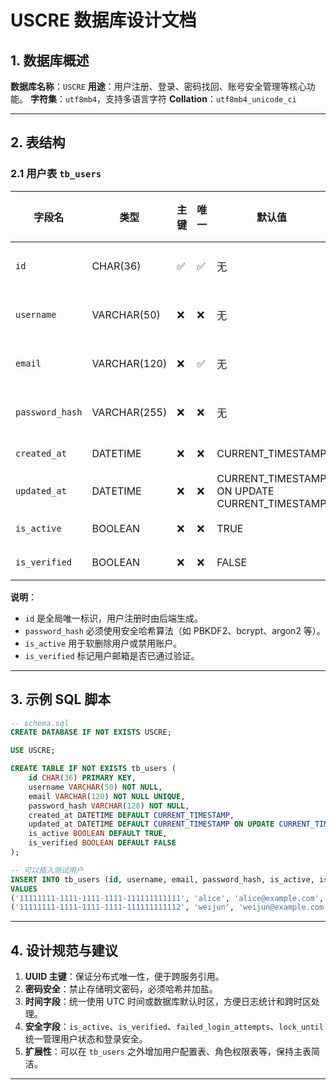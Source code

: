 # USCRE 数据库设计文档

## 1. 数据库概述

**数据库名称**：`USCRE`
**用途**：用户注册、登录、密码找回、账号安全管理等核心功能。
**字符集**：`utf8mb4`，支持多语言字符
**Collation**：`utf8mb4_unicode_ci`

---

## 2. 表结构

### 2.1 用户表 `tb_users`

| 字段名                     | 类型           | 主键 | 唯一 | 默认值                                           | 允许空 | 说明              |
| ----------------------- | ------------ | -- | -- | --------------------------------------------- | --- | --------------- |
| `id`                  | CHAR(36)     | ✅  | ✅  | 无                                             | ❌   | 用户全局唯一标识（UUID）  |
| `username`              | VARCHAR(50)  | ❌  | ❌  | 无                                             | ❌   | 用户名，可用于登录       |
| `email`                 | VARCHAR(120) | ❌  | ✅  | 无                                             | ❌   | 邮箱，可用于登录/找回密码   |
| `password_hash`         | VARCHAR(255) | ❌  | ❌  | 无                                             | ❌   | 哈希后的密码，不存明文     |
| `created_at`            | DATETIME     | ❌  | ❌  | CURRENT_TIMESTAMP                             | ❌   | 用户注册时间          |
| `updated_at`            | DATETIME     | ❌  | ❌  | CURRENT_TIMESTAMP ON UPDATE CURRENT_TIMESTAMP | ❌   | 最后更新时间          |
| `is_active`             | BOOLEAN      | ❌  | ❌  | TRUE                                          | ❌   | 账户是否启用          |
| `is_verified`           | BOOLEAN      | ❌  | ❌  | FALSE                                         | ❌   | 邮箱是否验证          |

**说明**：

* `id` 是全局唯一标识，用户注册时由后端生成。
* `password_hash` 必须使用安全哈希算法（如 PBKDF2、bcrypt、argon2 等）。
* `is_active` 用于软删除用户或禁用账户。
* `is_verified` 标记用户邮箱是否已通过验证。
---

## 3. 示例 SQL 脚本

```sql
-- schema.sql
CREATE DATABASE IF NOT EXISTS USCRE;

USE USCRE;

CREATE TABLE IF NOT EXISTS tb_users (
    id CHAR(36) PRIMARY KEY,
    username VARCHAR(50) NOT NULL,
    email VARCHAR(120) NOT NULL UNIQUE,
    password_hash VARCHAR(128) NOT NULL,
    created_at DATETIME DEFAULT CURRENT_TIMESTAMP,
    updated_at DATETIME DEFAULT CURRENT_TIMESTAMP ON UPDATE CURRENT_TIMESTAMP,
    is_active BOOLEAN DEFAULT TRUE,
    is_verified BOOLEAN DEFAULT FALSE
);

-- 可以插入测试用户
INSERT INTO tb_users (id, username, email, password_hash, is_active, is_verified)
VALUES
('11111111-1111-1111-1111-111111111111', 'alice', 'alice@example.com', 'hashed_password_here', TRUE, TRUE),
('11111111-1111-1111-1111-111111111112', 'weijun', 'weijun@example.com', 'hashed_password_here122', TRUE, TRUE);
```

---

## 4. 设计规范与建议

1. **UUID 主键**：保证分布式唯一性，便于跨服务引用。
2. **密码安全**：禁止存储明文密码，必须哈希并加盐。
3. **时间字段**：统一使用 UTC 时间或数据库默认时区，方便日志统计和跨时区处理。
4. **安全字段**：`is_active`、`is_verified`、`failed_login_attempts`、`lock_until` 统一管理用户状态和登录安全。
5. **扩展性**：可以在 `tb_users` 之外增加用户配置表、角色权限表等，保持主表简洁。

---
